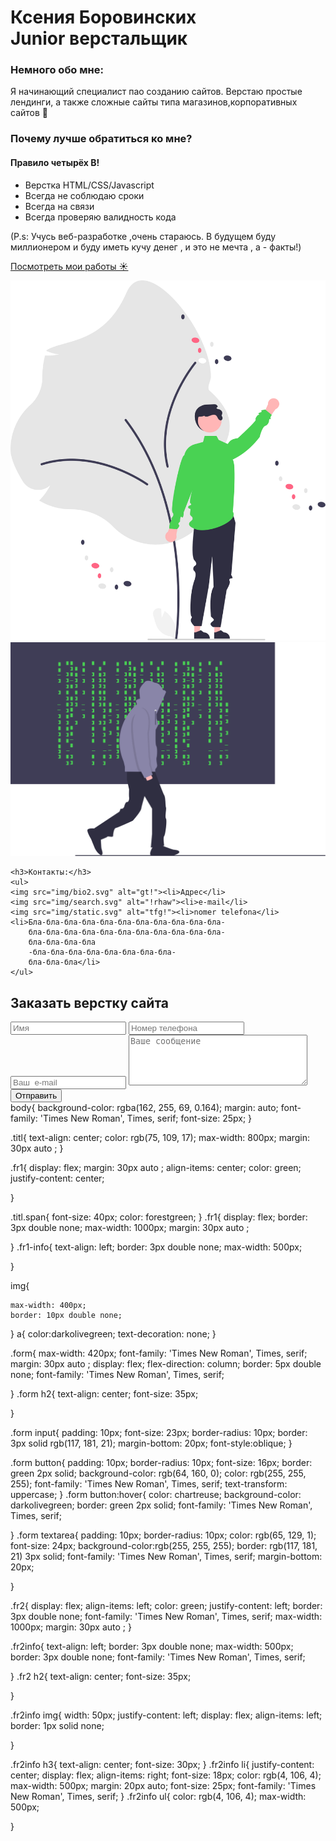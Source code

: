 <!DOCTYPE html>
<html lang="ru">
<head>
    <meta charset="UTF-8">
    <meta name="viewport" content="width=device-width, initial-scale=1.0">
    <link rel="stylesheet" href="css/style.css">
    <title>Мой первый сайт</title>
</head>

<body>
    <h1 class="titl">Ксения Боровинских
    <br>
<span>Junior верстальщик</span></h1>
    
 <div class="fr1">
     <div class="fr1-info">
   <h3>Немного обо мне:</h3>
<p>
    Я начинающий специалист пао созданию сайтов. 
    Верстаю простые лендинги, 
    а также сложные сайты типа магазинов,корпоративных сайтов &#128139;
</p>
<h3>Почему лучше обратиться ко мне?</h3>

<h4>Правило четырёх В!</h4>
<ul>
<li>Верстка HTML/CSS/Javascript</li>
<li>Всегда не соблюдаю сроки</li>
<li>Всегда на связи</li>
<li>Всегда проверяю валидность кода</li>
</ul>
<p>(P.s:
    Учусь веб-разработке ,очень стараюсь. В будущем  буду миллионером и 
    буду иметь кучу денег , и это не мечта , а - факты!)</p>
    <a href="#"><p>Посмотреть мои работы &#9728;</p></a>
</div>

<img src="img/welcome.svg" alt="Привет!!!">

</div>
<div class="fr2">
    <img src="img/hacker.svg" alt="П!!">
<div class="fr2info">
 
    <h3>Контакты:</h3>
    <ul>
    <img src="img/bio2.svg" alt="gt!"><li>Адрес</li>
    <img src="img/search.svg" alt="!rhaw"><li>e-mail</li>
    <img src="img/static.svg" alt="tfg!"><li>nomer telefona</li>
    <li>Бла-бла-бла-бла-бла-бла-бла-бла-бла-бла-бла-
        бла-бла-бла-бла-бла-бла-бла-бла-бла-бла-бла-
        бла-бла-бла-бла
        -бла-бла-бла-бла-бла-бла-бла-бла-
        бла-бла-бла</li>
    </ul>
    
   
</div>
</div>
<!-- Форма заявки -->
 <div class="form">
<h2>Заказать верстку сайта</h2>
<input type="text" placeholder="Имя">
<input type="tel" placeholder="Номер телефона">
<input type="email" placeholder="Ваш  e-mail">
<textarea placeholder="Ваше сообщение" name="Пишите" rows="5" cols="33"></textarea>
<button>Отправить</button>


 </div>
</body>
</html>
body{
    background-color: rgba(162, 255, 69, 0.164);
    margin: auto;
    font-family: 'Times New Roman', Times, serif;
font-size: 25px;
}

.titl{
    text-align: center;
    color: rgb(75, 109, 17);
    max-width: 800px;
    margin: 30px auto ;
}


.fr1{
    display: flex;
    margin: 30px auto ;
   align-items: center;
    color: green;
    justify-content: center;
    
}

.titl.span{
    font-size: 40px;
    color: forestgreen;
}
.fr1{
    display: flex;
    border: 3px double none;
    max-width: 1000px;
    margin: 30px auto ;
 
}
.fr1-info{
    text-align: left;
    border: 3px double none;
    max-width: 500px;

}


img{
    
    max-width: 400px;
    border: 10px double none;
    
}
a{
    color:darkolivegreen;
    text-decoration: none;
}

.form{
    max-width: 420px;
    font-family: 'Times New Roman', Times, serif;
    margin: 30px auto ;
    display: flex;
    flex-direction: column;
    border: 5px double none;
    font-family: 'Times New Roman', Times, serif;

}
.form h2{
    text-align: center;
    font-size: 35px;
    
}

.form input{
padding: 10px;
font-size:  23px;
border-radius: 10px;
border: 3px solid rgb(117, 181, 21);
margin-bottom: 20px;
 font-style:oblique;
}

.form button{
    padding: 10px;
    border-radius: 10px;
    font-size: 16px;
    border: green 2px solid;
    background-color: rgb(64, 160, 0);
    color: rgb(255, 255, 255);
    font-family: 'Times New Roman', Times, serif;
    text-transform: uppercase;
}
.form button:hover{
    color: chartreuse;
    background-color: darkolivegreen;
    border: green 2px solid;
    font-family: 'Times New Roman', Times, serif;
   
}
.form textarea{
    padding: 10px;
    border-radius: 10px;
    color: rgb(65, 129, 1);
    font-size: 24px;
    background-color:rgb(255, 255, 255);
    border: rgb(117, 181, 21) 3px solid;
    font-family: 'Times New Roman', Times, serif;
    margin-bottom: 20px;

}



.fr2{
    display: flex;
    align-items: left;
     color: green;
     justify-content: left;
     border: 3px double none;
     font-family: 'Times New Roman', Times, serif;
    max-width: 1000px;
    margin: 30px auto ;
}

.fr2info{
    text-align: left;
    border: 3px double none;
    max-width: 500px;
    border: 3px double none;
    font-family: 'Times New Roman', Times, serif;

}
.fr2 h2{
    text-align: center;
    font-size: 35px;

}

.fr2info img{
    width: 50px;
    justify-content: left;
    display: flex;
    align-items: left;
    border: 1px solid none;
    
}

.fr2info h3{
    text-align: center;
    font-size: 30px;
}
.fr2info li{
    justify-content: center;
    display: flex;
    align-items: right;
    font-size: 18px;
    color: rgb(4, 106, 4);
    max-width: 500px;
    margin: 20px auto;
    font-size: 25px;
    font-family: 'Times New Roman', Times, serif;
} 
.fr2info ul{
    color: rgb(4, 106, 4);
 max-width: 500px; 

}
